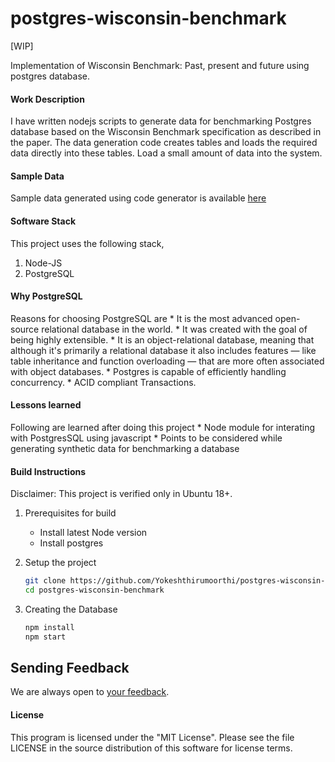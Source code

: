 # postgres-wisconsin-benchmark

[WIP]

Implementation of Wisconsin Benchmark: Past, present and future using postgres database.

#### Work Description
I have written nodejs scripts to generate data for benchmarking Postgres database based on the Wisconsin Benchmark
specification as described in the paper. The data generation code creates tables and loads the required data directly into 
these tables. Load a small amount of data into the system.

#### Sample Data
Sample data generated using code generator is available [here]()

#### Software Stack

This project uses the following stack,
1. Node-JS
2. PostgreSQL

#### Why PostgreSQL

Reasons for choosing PostgreSQL are
    * It is the most advanced open-source relational database in the world.
    * It was created with the goal of being highly extensible.
    * It is an object-relational database, meaning that although it's primarily a relational database it also includes features — like table inheritance and function overloading — that are more often associated with object databases.
    * Postgres is capable of efficiently handling concurrency.
    * ACID compliant Transactions.

#### Lessons learned

Following are learned after doing this project
    * Node module for interating with PostgresSQL using javascript
    * Points to be considered while generating synthetic data for benchmarking a database

#### Build Instructions

Disclaimer: This project is verified only in Ubuntu 18+.

1. Prerequisites for build
    * Install latest Node version
    * Install postgres

2. Setup the project

    ```bash
    git clone https://github.com/Yokeshthirumoorthi/postgres-wisconsin-benchmark.git
    cd postgres-wisconsin-benchmark
    ```
3. Creating the Database

    ```bash
    npm install
    npm start
    ```
## Sending Feedback

We are always open to [your feedback](https://github.com/Yokeshthirumoorthi/postgres-wisconsin-benchmark/issues).

#### License

This program is licensed under the "MIT License". Please see the file LICENSE in the source distribution of this software for license terms.
